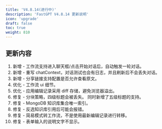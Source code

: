 ```yaml
---
title: 'V4.8.14(进行中)'
description: 'FastGPT V4.8.14 更新说明'
icon: 'upgrade'
draft: false
toc: true
weight: 810
---
```


## 更新内容

1. 新增 - 工作流支持进入聊天框/点击开始对话后，自动触发一轮对话。
2. 新增 - 重写 chatContext，对话测试也会有日志，并且刷新后不会丢失对话。
3. 新增 - 分享链接支持配置是否允许查看原文。
4. 优化 - 工作流 ui 细节。
5. 优化 - 应用编辑记录采用 diff 存储，避免浏览器溢出。
6. 修复 - 分块策略，四级标题会被丢失。 同时新增了五级标题的支持。
7. 修复 - MongoDB 知识库集合唯一索引。
8. 修复 - 反选知识库引用后可能会报错。
9. 修复 - 简易模式转工作流，不是使用最新编辑记录进行转移。
10. 修复 - 表单输入的说明文字不显示。
